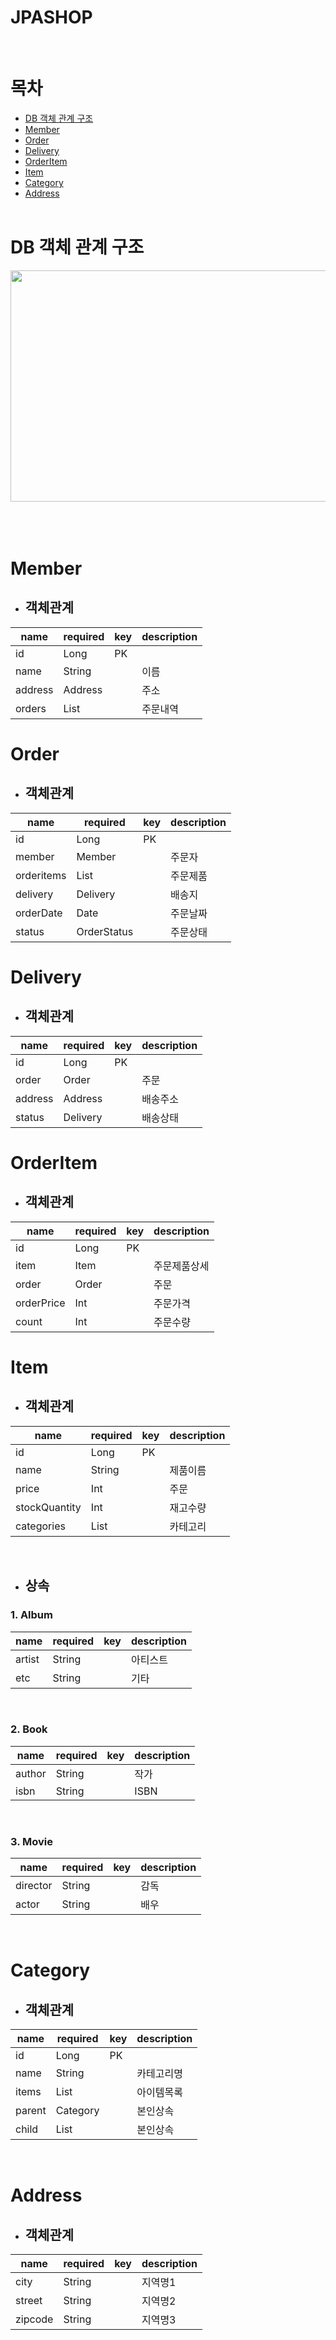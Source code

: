# JPASHOP
<br/>

# 목차
 - [DB 객체 관계 구조](#db-객체-관계-구조)
 - [Member](#member)
 - [Order](#order)
 - [Delivery](#Delivery)
 - [OrderItem](#Orderitem)
 - [Item](#item)
 - [Category](#category)
 - [Address](#address)
<br/><br/>

# DB 객체 관계 구조
<img src="https://media.vlpt.us/images/2jaeyeol/post/0e1d62a6-4604-490c-872b-fb9b99edd8a7/jpashop%20db.png" width = "700" height="370">
<br/><br/><br/><br/>

# Member
- ## 객체관계

 | name | required|key|description|
 |--|--|--|--|
 | id | Long | PK ||
 | name | String | |이름|
 | address | Address || 주소|
 | orders | List | |주문내역|


# Order
- ## 객체관계

| name | required|key|description|
 |--|--|--|--|
 | id | Long | PK ||
 | member | Member | |주문자|
 | orderitems | List || 주문제품|
 | delivery | Delivery | |배송지|
 | orderDate | Date | |주문날짜|
 | status | OrderStatus | |주문상태|
# Delivery
- ## 객체관계

| name | required|key|description|
 |--|--|--|--|
 | id | Long | PK ||
 | order | Order | |주문|
 | address | Address || 배송주소|
 | status | Delivery | |배송상태|

# OrderItem
- ## 객체관계

| name | required|key|description|
 |--|--|--|--|
 | id | Long | PK ||
 | item | Item | |주문제품상세|
 | order | Order || 주문|
 | orderPrice | Int | |주문가격|
 | count | Int | |주문수량|
 
# Item
- ## 객체관계

| name | required|key|description|
 |--|--|--|--|
 | id | Long | PK ||
 | name | String | |제품이름|
 | price | Int || 주문|
 | stockQuantity | Int | |재고수량|
 | categories | List | |카테고리|
 <br/>

- ## 상속
### 1. Album
| name | required|key|description|
 |--|--|--|--|
 | artist | String |  | 아티스트|
 | etc | String | |기타|
</br>

### 2. Book
| name | required|key|description|
 |--|--|--|--|
 | author | String | |작가|
 | isbn | String | |ISBN|
</br>

### 3. Movie
| name | required|key|description|
 |--|--|--|--|
 | director | String |  |감독|
 | actor | String | |배우|
</br>

# Category
- ## 객체관계

| name | required|key|description|
 |--|--|--|--|
 | id | Long | PK ||
 | name | String | |카테고리명|
 | items | List | |아이템목록|
 | parent | Category | |본인상속|
 | child | List | |본인상속|
</br>

# Address
- ## 객체관계

| name | required|key|description|
 |--|--|--|--|
 | city | String |  |지역명1|
 | street | String | |지역명2|
 | zipcode | String ||지역명3|

</br>
